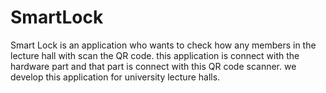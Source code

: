 # SmartLock
Smart Lock is an application who wants to check how any members in the lecture hall with scan the QR code.  this application is connect with the hardware part and that part is connect with this QR code scanner. we develop this application for university lecture halls.     
